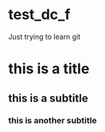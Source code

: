 # test_dc_f
Just trying to learn git


# this is a title
## this is a subtitle

### this is another subtitle